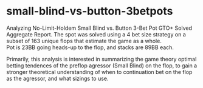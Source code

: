 # small-blind-vs-button-3betpots
Analyzing No-Limit-Holdem Small Blind vs. Button 3-Bet Pot GTO+ Solved Aggregate Report. The spot was solved using a 4 bet size strategy on a subset of 163 unique flops that estimate the game as a whole.  
Pot is 23BB going heads-up to the flop, and stacks are 89BB each.

Primarily, this analysis is interested in summarizing the game theory optimal betting tendences of the preflop agressor (Small Blind) on the flop, to gain a stronger theoretical understanding of when to continuation bet on the flop as the agressor, and what sizings to use. 
